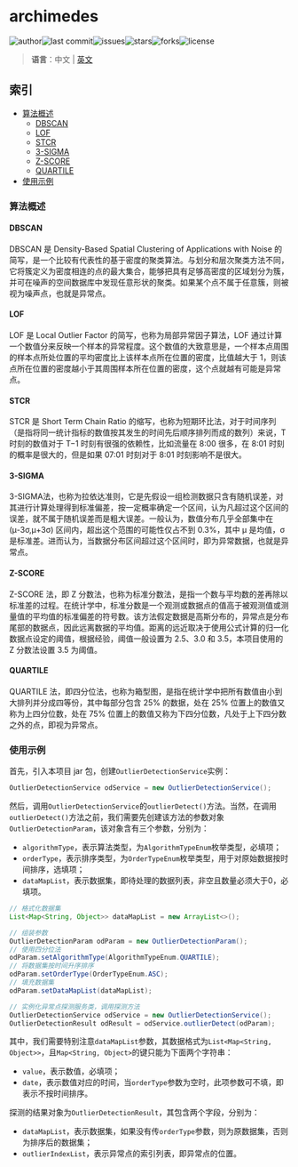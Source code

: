 # archimedes

![author](https://img.shields.io/badge/author-chariesgavin-blueviolet.svg)![last commit](https://img.shields.io/github/last-commit/guobinhit/archimedes.svg)![issues](https://img.shields.io/github/issues/guobinhit/archimedes.svg)![stars](https://img.shields.io/github/stars/guobinhit/archimedes.svg)![forks](	https://img.shields.io/github/forks/guobinhit/archimedes.svg)![license](https://img.shields.io/github/license/guobinhit/archimedes.svg)

> **语言**：中文 | [英文](https://github.com/guobinhit/archimedes/blob/master/README_ENGLISH.md)

## 索引

- [算法概述](#算法概述)
  - [DBSCAN](#DBSCAN)
  - [LOF](#LOF)
  - [STCR](#STCR)
  - [3-SIGMA](#3-SIGMA)
  - [Z-SCORE](#Z-SCORE)
  - [QUARTILE](#QUARTILE)
- [使用示例](#使用示例)

### 算法概述

#### DBSCAN

DBSCAN 是 Density-Based Spatial Clustering of Applications with Noise 的简写，是一个比较有代表性的基于密度的聚类算法。与划分和层次聚类方法不同，它将簇定义为密度相连的点的最大集合，能够把具有足够高密度的区域划分为簇，并可在噪声的空间数据库中发现任意形状的聚类。如果某个点不属于任意簇，则被视为噪声点，也就是异常点。

#### LOF

LOF 是 Local Outlier Factor 的简写，也称为局部异常因子算法，LOF 通过计算一个数值分来反映一个样本的异常程度。这个数值的大致意思是，一个样本点周围的样本点所处位置的平均密度比上该样本点所在位置的密度，比值越大于 1，则该点所在位置的密度越小于其周围样本所在位置的密度，这个点就越有可能是异常点。

#### STCR

STCR 是 Short Term Chain Ratio 的缩写，也称为短期环比法，对于时间序列（是指将同一统计指标的数值按其发生的时间先后顺序排列而成的数列）来说，T 时刻的数值对于 T−1 时刻有很强的依赖性，比如流量在 8:00 很多，在 8:01 时刻的概率是很大的，但是如果 07:01 时刻对于 8:01 时刻影响不是很大。

#### 3-SIGMA

3-SIGMA法，也称为拉依达准则，它是先假设一组检测数据只含有随机误差，对其进行计算处理得到标准偏差，按一定概率确定一个区间，认为凡超过这个区间的误差，就不属于随机误差而是粗大误差。一般认为，数值分布几乎全部集中在 (μ-3σ,μ+3σ) 区间内，超出这个范围的可能性仅占不到 0.3%，其中 μ 是均值，σ 是标准差。进而认为，当数据分布区间超过这个区间时，即为异常数据，也就是异常点。

#### Z-SCORE

Z-SCORE 法，即 Z 分数法，也称为标准分数法，是指一个数与平均数的差再除以标准差的过程。在统计学中，标准分数是一个观测或数据点的值高于被观测值或测量值的平均值的标准偏差的符号数。该方法假定数据是高斯分布的，异常点是分布尾部的数据点，因此远离数据的平均值。距离的远近取决于使用公式计算的归一化数据点设定的阈值，根据经验，阈值一般设置为 2.5、3.0 和 3.5，本项目使用的 Z 分数法设置 3.5 为阈值。

#### QUARTILE

QUARTILE 法，即四分位法，也称为箱型图，是指在统计学中把所有数值由小到大排列并分成四等份，其中每部分包含 25% 的数据，处在 25% 位置上的数值又称为上四分位数，处在 75% 位置上的数值又称为下四分位数，凡处于上下四分数之外的点，即视为异常点。

### 使用示例

首先，引入本项目 jar 包，创建`OutlierDetectionService`实例：

```java
OutlierDetectionService odService = new OutlierDetectionService();
```

然后，调用`OutlierDetectionService`的`outlierDetect()`方法。当然，在调用`outlierDetect()`方法之前，我们需要先创建该方法的参数对象`OutlierDetectionParam`，该对象含有三个参数，分别为：

- `algorithmType`，表示算法类型，为`AlgorithmTypeEnum`枚举类型，必填项；
- `orderType`，表示排序类型，为`OrderTypeEnum`枚举类型，用于对原始数据按时间排序，选填项；
- `dataMapList`，表示数据集，即待处理的数据列表，非空且数量必须大于0，必填项。

```java
// 格式化数据集
List<Map<String, Object>> dataMapList = new ArrayList<>();

// 组装参数
OutlierDetectionParam odParam = new OutlierDetectionParam();
// 使用四分位法
odParam.setAlgorithmType(AlgorithmTypeEnum.QUARTILE);
// 将数据集按时间升序排序
odParam.setOrderType(OrderTypeEnum.ASC);
// 填充数据集
odParam.setDataMapList(dataMapList);

// 实例化异常点探测服务类，调用探测方法
OutlierDetectionService odService = new OutlierDetectionService();
OutlierDetectionResult odResult = odService.outlierDetect(odParam);
```

其中，我们需要特别注意`dataMapList`参数，其数据格式为`List<Map<String, Object>>`，且`Map<String, Object>`的键只能为下面两个字符串：

- `value`，表示数值，必填项；
- `date`，表示数值对应的时间，当`orderType`参数为空时，此项参数可不填，即表示不按时间排序。

探测的结果对象为`OutlierDetectionResult`，其包含两个字段，分别为：

- `dataMapList`，表示数据集，如果没有传`orderType`参数，则为原数据集，否则为排序后的数据集；
- `outlierIndexList`，表示异常点的索引列表，即异常点的位置。